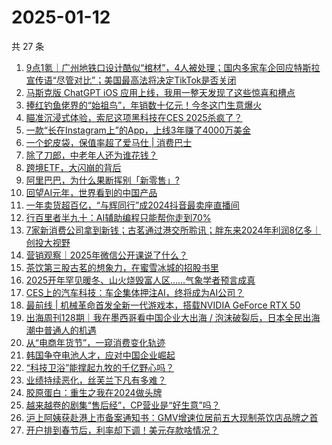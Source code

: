 # 2025-01-12

共 27 条

<!-- BEGIN 36KR -->
<!-- 最后更新时间 2025-01-12 04:14:39 +0800 -->
1. [9点1氪｜广州地铁口设计酷似“棺材”，4人被处理；国内多家车企回应特斯拉宣传语“尽管对比”；美国最高法将决定TikTok是否关闭](https://36kr.com/p/3117624037036294)
1. [马斯克版 ChatGPT iOS 应用上线，我用一整天发现了这些惊喜和槽点](https://36kr.com/p/3118160230076678)
1. [捧红钓鱼佬界的“始祖鸟”，年销数十亿元！今冬这门生意爆火](https://36kr.com/p/3117009930735619)
1. [瞄准沉浸式体验，索尼这项黑科技在CES 2025杀疯了？](https://36kr.com/p/3117071091453956)
1. [一款“长在Instagram上”的App，上线3年赚了4000万美金](https://36kr.com/p/3116989372076290)
1. [一个蛇皮袋，保值率超了爱马仕 | 消费巴士](https://36kr.com/p/3116971068456706)
1. [除了刀郎，中老年人还为谁花钱？](https://36kr.com/p/3116914069966857)
1. [跨境ETF，大闪崩的背后](https://36kr.com/p/3116970250342406)
1. [阿里巴巴，为什么果断挥别「新零售」?](https://36kr.com/p/3117165141212933)
1. [回望AI元年，世界看到的中国产品](https://36kr.com/p/3117699684274180)
1. [一年卖货超百亿，“与辉同行”成2024抖音最卖座直播间](https://36kr.com/p/3117815740993545)
1. [行百里者半九十：AI辅助编程只能帮你走到70%](https://36kr.com/p/3102498074971907)
1. [7家新消费公司拿到新钱；古茗通过港交所聆讯；胖东来2024年利润8亿多｜创投大视野](https://36kr.com/p/3118269615673352)
1. [营销观察｜2025年微信公开课说了什么？](https://36kr.com/p/3116603121684483)
1. [茶饮第三股古茗的想象力，在蜜雪冰城的招股书里](https://36kr.com/p/3116989549056264)
1. [2025开年罕见暖冬、山火烧毁富人区……气象学者预言成真](https://36kr.com/p/3117574447026178)
1. [CES上的汽车科技：车企集体押注AI，终将成为AI公司？](https://36kr.com/p/3117033091874304)
1. [最前线 | 机械革命首发全新一代游戏本，搭载NVIDIA GeForce RTX 50](https://36kr.com/p/3118143947329797)
1. [出海周刊128期｜我在墨西哥看中国企业大出海 / 泡沫破裂后，日本全民出海潮中普通人的机遇](https://36kr.com/p/3116274114318593)
1. [从“电商年货节”，一窥消费变化轨迹](https://36kr.com/p/3117732915581190)
1. [韩国争夺电池人才，应对中国企业崛起](https://36kr.com/p/3117607327207682)
1. [“科技卫浴”能撑起九牧的千亿野心吗？](https://36kr.com/p/3117639081672457)
1. [业绩持续恶化，丝芙兰下凡有多难？](https://36kr.com/p/3116942205292546)
1. [胶原蛋白：重生之我在2024做头牌](https://36kr.com/p/3117095849115138)
1. [越来越卷的剧集“售后经”，CP营业是“好生意”吗？](https://36kr.com/p/3117052489732099)
1. [沪上阿姨获赴港上市备案通知书：GMV增速位居前五大现制茶饮店品牌之首](https://36kr.com/p/3117679294353414)
1. [开户排到春节后，利率却下调！美元存款啥情况？](https://36kr.com/p/3117667040514050)
<!-- END 36KR -->